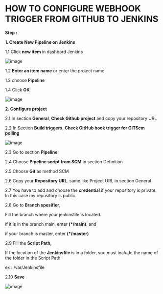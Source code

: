 # HOW TO CONFIGURE WEBHOOK TRIGGER FROM GITHUB TO JENKINS

**Step :**

**1. Create New Pipeline on Jenkins**

1.1 Click **new item** in dashbord Jenkins

![image](https://github.com/fakhriyfasya/documentation/assets/67684999/af5a2a56-8b8c-44f4-99f6-07f0172bd6cd)
              
1.2 **Enter an item name** or enter the project name
              
1.3 choose **Pipeline**
              
1.4 Click **OK**

![image](https://github.com/fakhriyfasya/documentation/assets/67684999/add680a8-d651-45a0-963e-4f928b3b2aba)
      
**2. Configure project**

2.1 In section **General**, **Check Github project** and copy your repository URL

2.2 In Section **Build triggers**, **Check GitHub hook trigger for GITScm polling**

![image](https://github.com/fakhriyfasya/documentation/assets/67684999/3e160faf-6c1b-4a78-8452-18c11fd7f07b)

2.3 Go to section **Pipeline**

2.4 Choose **Pipeline script from SCM** in section Definition

2.5 Choose **Git** as method SCM

2.6 Copy your **Repository URL**. same like Project URL in section General

2.7 You have to add and choose the **credential** if your repository is private. In this case my repository is public.

2.8 Go to **Branch spesifier**,

Fill the branch where your jenkinsfile is located. 

if it is in the branch main, enter **(*/main)**. and 

if your branch is master, enter **(*/master)**

2.9 Fill the **Script Path**, 

If the location of the **Jenkinsfile** is in a folder, you must include the name of the folder in the Script Path

ex : /var/Jenkinsfile

2.10 **Save**

![image](https://github.com/fakhriyfasya/documentation/assets/67684999/40ef4d4d-be17-4c20-a947-bd6de92e544a)
